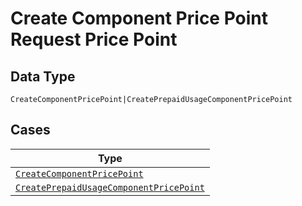 
# Create Component Price Point Request Price Point

## Data Type

`CreateComponentPricePoint|CreatePrepaidUsageComponentPricePoint`

## Cases

| Type |
|  --- |
| [`CreateComponentPricePoint`](../../../doc/models/create-component-price-point.md) |
| [`CreatePrepaidUsageComponentPricePoint`](../../../doc/models/create-prepaid-usage-component-price-point.md) |

